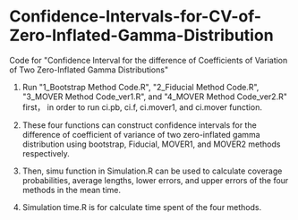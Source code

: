# Confidence-Intervals-for-CV-of-Zero-Inflated-Gamma-Distribution

Code for "Confidence Interval for the difference of Coefficients of Variation of Two Zero-Inflated Gamma Distributions"

1. Run "1_Bootstrap Method Code.R", 
	"2_Fiducial Method Code.R", 
	"3_MOVER Method Code_ver1.R", and 
	"4_MOVER Method Code_ver2.R" first， 
	in order to run ci.pb, ci.f, ci.mover1, and ci.mover function. 


2. These four functions can construct confidence intervals for the difference of coefficient of variance of two zero-inflated gamma distribution using bootstrap, Fiducial, MOVER1, and MOVER2 methods respectively.

3. Then, simu function in Simulation.R can be used to calculate coverage probabilities, average lengths, lower errors, and upper errors of the four methods in the mean time.

4. Simulation time.R is for calculate time spent of the four methods.
